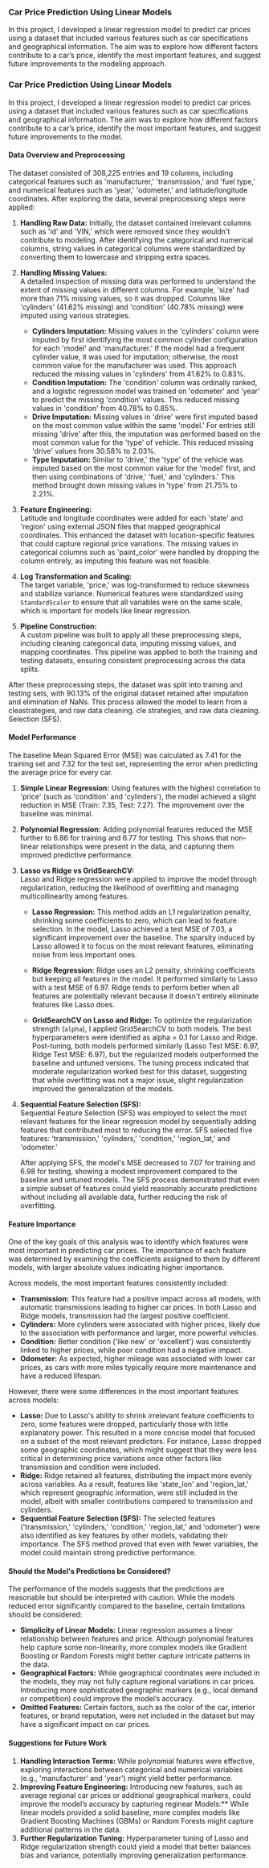 ### Car Price Prediction Using Linear Models

In this project, I developed a linear regression model to predict car prices using a dataset that included various features such as car specifications and geographical information. The aim was to explore how different factors contribute to a car’s price, identify the most important features, and suggest future improvements to the modeling approach.

### Car Price Prediction Using Linear Models

In this project, I developed a linear regression model to predict car prices using a dataset that included various features such as car specifications and geographical information. The aim was to explore how different factors contribute to a car’s price, identify the most important features, and suggest future improvements to the model.

#### Data Overview and Preprocessing

The dataset consisted of 308,225 entries and 19 columns, including categorical features such as 'manufacturer,' 'transmission,' and 'fuel type,' and numerical features such as 'year,' 'odometer,' and latitude/longitude coordinates. After exploring the data, several preprocessing steps were applied:

1. **Handling Raw Data:** Initially, the dataset contained irrelevant columns such as 'id' and 'VIN,' which were removed since they wouldn't contribute to modeling. After identifying the categorical and numerical columns, string values in categorical columns were standardized by converting them to lowercase and stripping extra spaces.

2. **Handling Missing Values:**  
   A detailed inspection of missing data was performed to understand the extent of missing values in different columns. For example, 'size' had more than 71% missing values, so it was dropped. Columns like 'cylinders' (41.62% missing) and 'condition' (40.78% missing) were imputed using various strategies.

   - **Cylinders Imputation:** Missing values in the 'cylinders' column were imputed by first identifying the most common cylinder configuration for each 'model' and 'manufacturer.' If the model had a frequent cylinder value, it was used for imputation; otherwise, the most common value for the manufacturer was used. This approach reduced the missing values in 'cylinders' from 41.62% to 0.83%.
   - **Condition Imputation:** The 'condition' column was ordinally ranked, and a logistic regression model was trained on 'odometer' and 'year' to predict the missing 'condition' values. This reduced missing values in 'condition' from 40.78% to 0.85%.
   - **Drive Imputation:** Missing values in 'drive' were first imputed based on the most common value within the same 'model.' For entries still missing 'drive' after this, the imputation was performed based on the most common value for the 'type' of vehicle. This reduced missing 'drive' values from 30.58% to 2.03%.
   - **Type Imputation:** Similar to 'drive,' the 'type' of the vehicle was imputed based on the most common value for the 'model' first, and then using combinations of 'drive,' 'fuel,' and 'cylinders.' This method brought down missing values in 'type' from 21.75% to 2.21%.

3. **Feature Engineering:**  
   Latitude and longitude coordinates were added for each 'state' and 'region' using external JSON files that mapped geographical coordinates. This enhanced the dataset with location-specific features that could capture regional price variations. The missing values in categorical columns such as 'paint_color' were handled by dropping the column entirely, as imputing this feature was not feasible.

4. **Log Transformation and Scaling:**  
   The target variable, 'price,' was log-transformed to reduce skewness and stabilize variance. Numerical features were standardized using `StandardScaler` to ensure that all variables were on the same scale, which is important for models like linear regression.

5. **Pipeline Construction:**  
   A custom pipeline was built to apply all these preprocessing steps, including cleaning categorical data, imputing missing values, and mapping coordinates. This pipeline was applied to both the training and testing datasets, ensuring consistent preprocessing across the data splits.

After these preprocessing steps, the dataset was split into training and testing sets, with 90.13% of the original dataset retained after imputation and elimination of NaNs. This process allowed the model to learn from a cleastrategies, and raw data cleaning. cle strategies, and raw data cleaning. Selection (SFS).

#### Model Performance

The baseline Mean Squared Error (MSE) was calculated as 7.41 for the training set and 7.32 for the test set, representing the error when predicting the average price for every car.

1. **Simple Linear Regression:** Using features with the highest correlation to 'price' (such as 'condition' and 'cylinders'), the model achieved a slight reduction in MSE (Train: 7.35, Test: 7.27). The improvement over the baseline was minimal.
2. **Polynomial Regression:** Adding polynomial features reduced the MSE further to 6.86 for training and 6.77 for testing. This shows that non-linear relationships were present in the data, and capturing them improved predictive performance.
3. **Lasso vs Ridge vs GridSearchCV:**  
   Lasso and Ridge regression were applied to improve the model through regularization, reducing the likelihood of overfitting and managing multicollinearity among features.

   - **Lasso Regression:** This method adds an L1 regularization penalty, shrinking some coefficients to zero, which can lead to feature selection. In the model, Lasso achieved a test MSE of 7.03, a significant improvement over the baseline. The sparsity induced by Lasso allowed it to focus on the most relevant features, eliminating noise from less important ones.

   - **Ridge Regression:** Ridge uses an L2 penalty, shrinking coefficients but keeping all features in the model. It performed similarly to Lasso with a test MSE of 6.97. Ridge tends to perform better when all features are potentially relevant because it doesn't entirely eliminate features like Lasso does.

   - **GridSearchCV on Lasso and Ridge:** To optimize the regularization strength (`alpha`), I applied GridSearchCV to both models. The best hyperparameters were identified as alpha = 0.1 for Lasso and Ridge. Post-tuning, both models performed similarly (Lasso Test MSE: 6.97, Ridge Test MSE: 6.97), but the regularized models outperformed the baseline and untuned versions. The tuning process indicated that moderate regularization worked best for this dataset, suggesting that while overfitting was not a major issue, slight regularization improved the generalization of the models.

4. **Sequential Feature Selection (SFS):**  
   Sequential Feature Selection (SFS) was employed to select the most relevant features for the linear regression model by sequentially adding features that contributed most to reducing the error. SFS selected five features: 'transmission,' 'cylinders,' 'condition,' 'region_lat,' and 'odometer.' 

   After applying SFS, the model's MSE decreased to 7.07 for training and 6.98 for testing, showing a modest improvement compared to the baseline and untuned models. The SFS process demonstrated that even a simple subset of features could yield reasonably accurate predictions without including all available data, further reducing the risk of overfitting.

#### Feature Importance

One of the key goals of this analysis was to identify which features were most important in predicting car prices. The importance of each feature was determined by examining the coefficients assigned to them by different models, with larger absolute values indicating higher importance.

Across models, the most important features consistently included:
- **Transmission:** This feature had a positive impact across all models, with automatic transmissions leading to higher car prices. In both Lasso and Ridge models, transmission had the largest positive coefficient.
- **Cylinders:** More cylinders were associated with higher prices, likely due to the association with performance and larger, more powerful vehicles.
- **Condition:** Better condition ('like new' or 'excellent') was consistently linked to higher prices, while poor condition had a negative impact.
- **Odometer:** As expected, higher mileage was associated with lower car prices, as cars with more miles typically require more maintenance and have a reduced lifespan.

However, there were some differences in the most important features across models:
- **Lasso:** Due to Lasso's ability to shrink irrelevant feature coefficients to zero, some features were dropped, particularly those with little explanatory power. This resulted in a more concise model that focused on a subset of the most relevant predictors. For instance, Lasso dropped some geographic coordinates, which might suggest that they were less critical in determining price variations once other factors like transmission and condition were included.
- **Ridge:** Ridge retained all features, distributing the impact more evenly across variables. As a result, features like 'state_lon' and 'region_lat,' which represent geographic information, were still included in the model, albeit with smaller contributions compared to transmission and cylinders.
- **Sequential Feature Selection (SFS):** The selected features ('transmission,' 'cylinders,' 'condition,' 'region_lat,' and 'odometer') were also identified as key features by other models, validating their importance. The SFS method proved that even with fewer variables, the model could maintain strong predictive performance.

#### Should the Model's Predictions be Considered?

The performance of the models suggests that the predictions are reasonable but should be interpreted with caution. While the models reduced error significantly compared to the baseline, certain limitations should be considered:
- **Simplicity of Linear Models:** Linear regression assumes a linear relationship between features and price. Although polynomial features help capture some non-linearity, more complex models like Gradient Boosting or Random Forests might better capture intricate patterns in the data.
- **Geographical Factors:** While geographical coordinates were included in the models, they may not fully capture regional variations in car prices. Introducing more sophisticated geographic markers (e.g., local demand or competition) could improve the model’s accuracy.
- **Omitted Features:** Certain factors, such as the color of the car, interior features, or brand reputation, were not included in the dataset but may have a significant impact on car prices.

#### Suggestions for Future Work

1. **Handling Interaction Terms:** While polynomial features were effective, exploring interactions between categorical and numerical variables (e.g., 'manufacturer' and 'year') might yield better performance.
2. **Improving Feature Engineering:** Introducing new features, such as average regional car prices or additional geographical markers, could improve the model’s accuracy by capturing reginear Models:** While linear models provided a solid baseline, more complex models like Gradient Boosting Machines (GBMs) or Random Forests might capture additional patterns in the data.
4. **Further Regularization Tuning:** Hyperparameter tuning of Lasso and Ridge regularization strength could yield a model that better balances bias and variance, potentially improving generalization performance.
